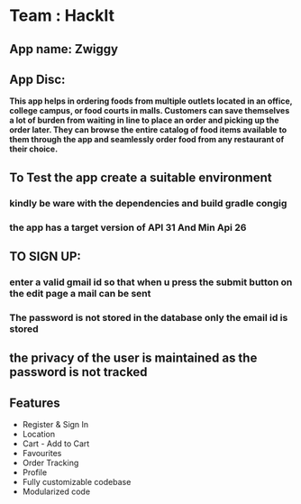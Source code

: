 # Team : HackIt
## App name: Zwiggy
## App Disc: 
**This app helps in ordering foods from multiple outlets located in an office, college campus, or food courts in malls. Customers can save themselves a lot of burden from waiting in line to place an order and picking up the order later. They can browse the entire catalog of food items available to them through the app and seamlessly order food from any restaurant of their choice.**


## To Test the app create a suitable environment 
### kindly be ware with the dependencies and build gradle congig
### the app has a target version of API 31 And Min Api 26

## TO SIGN UP:
### enter a valid gmail id so that when u press the submit button on the edit page a mail can be sent
### The password is not stored in the database only the email id is stored

## the privacy of the user is maintained as the password is not tracked

## Features
- Register & Sign In
- Location
- Cart - Add to Cart
- Favourites
- Order Tracking
- Profile
- Fully customizable codebase
- Modularized code
 

